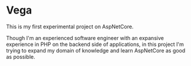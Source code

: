 # Vega

This is my first experimental project on AspNetCore.

Though I'm an experienced software engineer with an expansive
experience in PHP on the backend side of applications, in this
project I'm trying to expand my domain of knowledge and learn
AspNetCore as good as possible.
